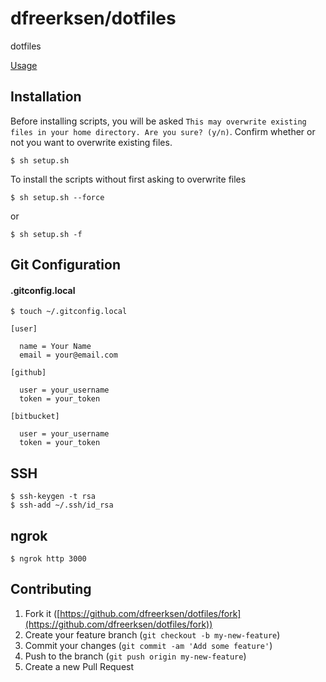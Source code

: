 # dfreerksen/dotfiles

dotfiles

[Usage](./USAGE.md)

## Installation

Before installing scripts, you will be asked `This may overwrite existing files in your home directory. Are you sure? (y/n)`. Confirm whether or not you want to overwrite existing files.

```
$ sh setup.sh
```

To install the scripts without first asking to overwrite files

```
$ sh setup.sh --force
```

or

```
$ sh setup.sh -f
```

## Git Configuration

#### .gitconfig.local

```
$ touch ~/.gitconfig.local
```

```
[user]

  name = Your Name
  email = your@email.com

[github]

  user = your_username
  token = your_token

[bitbucket]

  user = your_username
  token = your_token
```

## SSH

```
$ ssh-keygen -t rsa
$ ssh-add ~/.ssh/id_rsa
```

## ngrok

```
$ ngrok http 3000
```

## Contributing

1.  Fork it ([https://github.com/dfreerksen/dotfiles/fork](https://github.com/dfreerksen/dotfiles/fork))
2.  Create your feature branch (`git checkout -b my-new-feature`)
3.  Commit your changes (`git commit -am 'Add some feature'`)
4.  Push to the branch (`git push origin my-new-feature`)
5.  Create a new Pull Request
